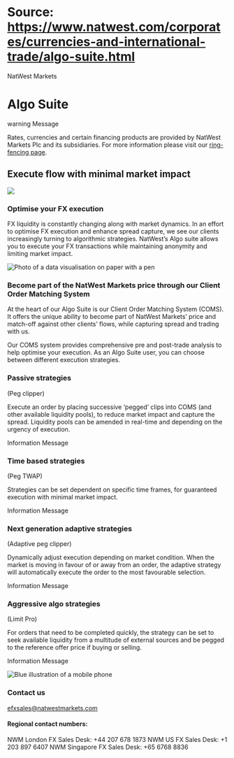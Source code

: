 # Source: https://www.natwest.com/corporates/currencies-and-international-trade/algo-suite.html

NatWest Markets

# Algo Suite

warning Message

Rates, currencies and certain financing products are provided by NatWest Markets Plc and its subsidiaries. For more information please visit our [ring-fencing page](https://www.natwest.com/corporates/ring-fencing.html).

## Execute flow with minimal market impact

![](https://www.natwest.com/corporates/currencies-and-international-trade/algo-suite/_jcr_content/root/responsivegrid/singlearticle_copy_c/singlearticle/article_image.coreimg.png/1692086417320/nwus-algo-suite-fx-execution.png)

### Optimise your FX execution

FX liquidity is constantly changing along with market dynamics. In an effort to optimise FX execution and enhance spread capture, we see our clients increasingly turning to algorithmic strategies. NatWest’s Algo suite allows you to execute your FX transactions while maintaining anonymity and limiting market impact.

![Photo of a data visualisation on paper with a pen](https://www.natwest.com/corporates/currencies-and-international-trade/algo-suite/_jcr_content/root/responsivegrid/singlearticle_copy/singlearticle/article_image.coreimg.jpeg/1692086417355/nw-corp-photo-article-2-men-in-front-of-trading-screen.jpeg)

### Become part of the NatWest Markets price through our Client Order Matching System

At the heart of our Algo Suite is our Client Order Matching System (COMS). It offers the unique ability to become part of NatWest Markets’ price and match-off against other clients’ flows, while capturing spread and trading with us.

Our COMS system provides comprehensive pre and post-trade analysis to help optimise your execution. As an Algo Suite user, you can choose between different execution strategies.

### Passive strategies

(Peg clipper)

Execute an order by placing successive ‘pegged’ clips into COMS (and other available liquidity pools), to reduce market impact and capture the spread. Liquidity pools can be amended in real-time and depending on the urgency of execution.

Information Message

### Time based strategies

(Peg TWAP)

Strategies can be set dependent on specific time frames, for guaranteed execution with minimal market impact.

Information Message

### Next generation adaptive strategies

(Adaptive peg clipper)

Dynamically adjust execution depending on market condition. When the market is moving in favour of or away from an order, the adaptive strategy will automatically execute the order to the most favourable selection.

Information Message

### Aggressive algo strategies

(Limit Pro)

For orders that need to be completed quickly, the strategy can be set to seek available liquidity from a multitude of external sources and be pegged to the reference offer price if buying or selling.

Information Message

![Blue illustration of a mobile phone](https://www.natwest.com/corporates/currencies-and-international-trade/algo-suite/_jcr_content/root/responsivegrid/singlearticle_copy_c_162275469/singlearticle/article_image.coreimg.svg/1692086417709/illus-web-pink-phone-and-mug.svg)

### Contact us

efxsales@natwestmarkets.com

#### Regional contact numbers:

NWM London FX Sales Desk: +44 207 678 1873
NWM US FX Sales Desk: +1 203 897 6407
NWM Singapore FX Sales Desk: +65 6768 8836